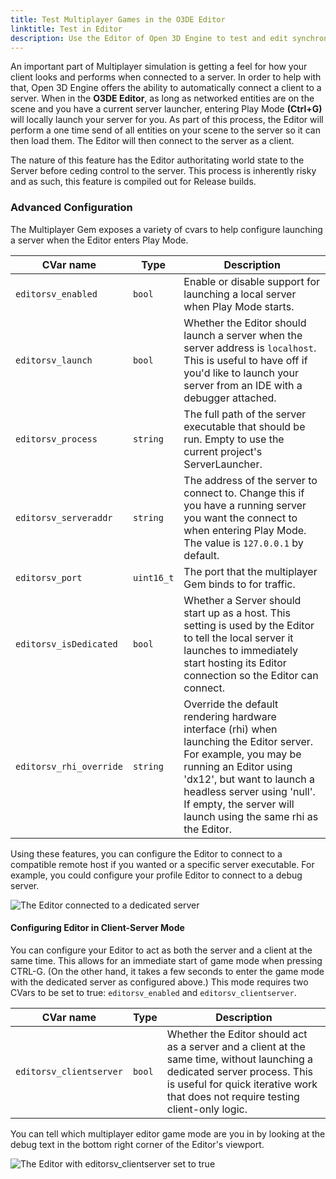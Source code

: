 ```yaml
---
title: Test Multiplayer Games in the O3DE Editor
linktitle: Test in Editor
description: Use the Editor of Open 3D Engine to test and edit synchronized multiplayer game projects.
---
```


An important part of Multiplayer simulation is getting a feel for how your client looks and performs when connected to a server. In order to help with that, Open 3D Engine offers the ability to automatically connect a client to a server. When in the **O3DE Editor**, as long as networked entities are on the scene and you have a current server launcher, entering Play Mode **(Ctrl+G)** will locally launch your server for you. As part of this process, the Editor will perform a one time send of all entities on your scene to the server so it can then load them. The Editor will then connect to the server as a client.

The nature of this feature has the Editor authoritating world state to the Server before ceding control to the server. This process is inherently risky and as such, this feature is compiled out for Release builds.

### Advanced Configuration

The Multiplayer Gem exposes a variety of cvars to help configure launching a server when the Editor enters Play Mode.

| CVar name | Type | Description |
|--|--|--|
| `editorsv_enabled` | `bool` | Enable or disable support for launching a local server when Play Mode starts. |
| `editorsv_launch` | `bool` | Whether the Editor should launch a server when the server address is `localhost`. This is useful to have off if you'd like to launch your server from an IDE with a debugger attached. |
| `editorsv_process` | `string` | The full path of the server executable that should be run. Empty to use the current project's ServerLauncher. |
| `editorsv_serveraddr` | `string` | The address of the server to connect to. Change this if you have a running server you want the connect to when entering Play Mode. The value is `127.0.0.1` by default. |
| `editorsv_port` | `uint16_t` | The port that the multiplayer Gem binds to for traffic. |
| `editorsv_isDedicated` | `bool` | Whether a Server should start up as a host. This setting is used by the Editor to tell the local server it launches to immediately start hosting its Editor connection so the Editor can connect. |
| `editorsv_rhi_override` | `string` | Override the default rendering hardware interface (rhi) when launching the Editor server. For example, you may be running an Editor using 'dx12', but want to launch a headless server using 'null'. If empty, the server will launch using the same rhi as the Editor. |

Using these features, you can configure the Editor to connect to a compatible remote host if you wanted or a specific server executable. For example, you could configure your profile Editor to connect to a debug server.

![The Editor connected to a dedicated server](/images/user-guide/multiplayer/editor_client_with_dedicated_server_mode.png)

#### Configuring Editor in Client-Server Mode

You can configure your Editor to act as both the server and a client at the same time. This allows for an immediate start of game mode when pressing CTRL-G. (On the other hand, it takes a few seconds to enter the game mode with the dedicated server as configured above.) This mode requires two CVars to be set to true: `editorsv_enabled` and `editorsv_clientserver`.

| CVar name | Type | Description |
|--|--|--|
| `editorsv_clientserver` | `bool` | Whether the Editor should act as a server and a client at the same time, without launching a dedicated server process. This is useful for quick iterative work that does not require testing client-only logic. |

You can tell which multiplayer editor game mode are you in by looking at the debug text in the bottom right corner of the Editor's viewport.

![The Editor with editorsv_clientserver set to true](/images/user-guide/multiplayer/editorsv_clientserver_mode.png)
